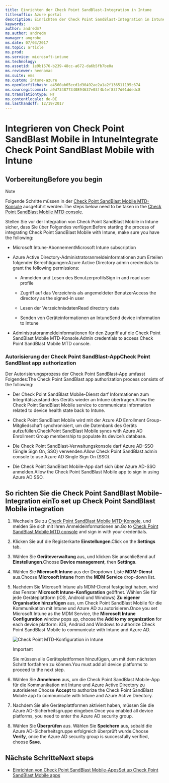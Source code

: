 ```yaml
---
title: Einrichten der Check Point SandBlast-Integration in Intune
titlesuffix: Azure portal
description: Einrichten der Check Point SandBlast-Integration in Intune
keywords: 
author: andredm7
ms.author: andredm
manager: angrobe
ms.date: 07/03/2017
ms.topic: article
ms.prod: 
ms.service: microsoft-intune
ms.technology: 
ms.assetid: 1e9b1576-b239-48cc-a672-da6b5fb7be0a
ms.reviewer: heenamac
ms.suite: ems
ms.custom: intune-azure
ms.openlocfilehash: a4560ab65ecd1d30492ae2a1a2f136511195c674
ms.sourcegitcommit: a9d734877340894637e03f4b4ef83f7d01ddedc8
ms.translationtype: HT
ms.contentlocale: de-DE
ms.lasthandoff: 12/19/2017
---
```

# <a name="integrate-check-point-sandblast-mobile-with-intune"></a><span data-ttu-id="c2475-103">Integrieren von Check Point SandBlast Mobile in Intune</span><span class="sxs-lookup"><span data-stu-id="c2475-103">Integrate Check Point SandBlast Mobile with Intune</span></span>

## <a name="before-you-begin"></a><span data-ttu-id="c2475-104">Vorbereitung</span><span class="sxs-lookup"><span data-stu-id="c2475-104">Before you begin</span></span>

> [!NOTE] 
> <span data-ttu-id="c2475-105">Folgende Schritte müssen in der [Check Point SandBlast Mobile MTD-Konsole](https://intune-4.eu1.locsec.net/) ausgeführt werden.</span><span class="sxs-lookup"><span data-stu-id="c2475-105">The steps below need to be taken in the [Check Point SandBlast Mobile MTD console](https://intune-4.eu1.locsec.net/).</span></span>

<span data-ttu-id="c2475-106">Stellen Sie vor der Integration von Check Point SandBlast Mobile in Intune sicher, dass Sie über Folgendes verfügen:</span><span class="sxs-lookup"><span data-stu-id="c2475-106">Before starting the process of integrating Check Point SandBlast Mobile with Intune, make sure you have the following:</span></span>

-   <span data-ttu-id="c2475-107">Microsoft Intune-Abonnement</span><span class="sxs-lookup"><span data-stu-id="c2475-107">Microsoft Intune subscription</span></span>

-   <span data-ttu-id="c2475-108">Azure Active Directory-Administratoranmeldeinformationen zum Erteilen folgender Berechtigungen:</span><span class="sxs-lookup"><span data-stu-id="c2475-108">Azure Active Directory admin credentials to grant the following permissions:</span></span>

    -   <span data-ttu-id="c2475-109">Anmelden und Lesen des Benutzerprofils</span><span class="sxs-lookup"><span data-stu-id="c2475-109">Sign in and read user profile</span></span>

    -   <span data-ttu-id="c2475-110">Zugriff auf das Verzeichnis als angemeldeter Benutzer</span><span class="sxs-lookup"><span data-stu-id="c2475-110">Access the directory as the signed-in user</span></span>

    -   <span data-ttu-id="c2475-111">Lesen der Verzeichnisdaten</span><span class="sxs-lookup"><span data-stu-id="c2475-111">Read directory data</span></span>

    -   <span data-ttu-id="c2475-112">Senden von Geräteinformationen an Intune</span><span class="sxs-lookup"><span data-stu-id="c2475-112">Send device information to Intune</span></span>

-   <span data-ttu-id="c2475-113">Administratoranmeldeinformationen für den Zugriff auf die Check Point SandBlast Mobile MTD-Konsole.</span><span class="sxs-lookup"><span data-stu-id="c2475-113">Admin credentials to access Check Point SandBlast Mobile MTD console.</span></span>

### <a name="check-point-sandblast-app-authorization"></a><span data-ttu-id="c2475-114">Autorisierung der Check Point SandBlast-App</span><span class="sxs-lookup"><span data-stu-id="c2475-114">Check Point SandBlast app authorization</span></span>

<span data-ttu-id="c2475-115">Der Autorisierungsprozess der Check Point SandBlast-App umfasst Folgendes:</span><span class="sxs-lookup"><span data-stu-id="c2475-115">The Check Point SandBlast app authorization process consists of the following:</span></span>

-   <span data-ttu-id="c2475-116">Der Check Point SandBlast Mobile-Dienst darf Informationen zum Integritätszustand des Geräts wieder an Intune übertragen.</span><span class="sxs-lookup"><span data-stu-id="c2475-116">Allow the Check Point SandBlast Mobile service to communicate information related to device health state back to Intune.</span></span>

-   <span data-ttu-id="c2475-117">Check Point SandBlast Mobile wird mit der Azure AD Enrollment Group-Mitgliedschaft synchronisiert, um die Datenbank des Geräts aufzufüllen.</span><span class="sxs-lookup"><span data-stu-id="c2475-117">CheckPoint SandBlast Mobile syncs with Azure AD Enrollment Group membership to populate its device’s database.</span></span>

-   <span data-ttu-id="c2475-118">Die Check Point SandBlast-Verwaltungskonsole darf Azure AD-SSO (Single Sign On, SSO) verwenden.</span><span class="sxs-lookup"><span data-stu-id="c2475-118">Allow Check Point SandBlast admin console to use Azure AD Single Sign On (SSO).</span></span>

-   <span data-ttu-id="c2475-119">Die Check Point SandBlast Mobile-App darf sich über Azure AD-SSO anmelden.</span><span class="sxs-lookup"><span data-stu-id="c2475-119">Allow the Check Point SandBlast Mobile app to sign in using Azure AD SSO.</span></span>

## <a name="to-set-up-check-point-sandblast-mobile-integration"></a><span data-ttu-id="c2475-120">So richten Sie die Check Point SandBlast Mobile-Integration ein</span><span class="sxs-lookup"><span data-stu-id="c2475-120">To set up Check Point SandBlast Mobile integration</span></span>

1.  <span data-ttu-id="c2475-121">Wechseln Sie zu [Check Point SandBlast Mobile MTD-Konsole](https://intune-4.eu1.locsec.net/), und melden Sie sich mit Ihren Anmeldeinformationen an.</span><span class="sxs-lookup"><span data-stu-id="c2475-121">Go to [Check Point SandBlast Mobile MTD console](https://intune-4.eu1.locsec.net/) and sign in with your credentials.</span></span>

2.  <span data-ttu-id="c2475-122">Klicken Sie auf die Registerkarte **Einstellungen**.</span><span class="sxs-lookup"><span data-stu-id="c2475-122">Click on the **Settings** tab.</span></span>

3.  <span data-ttu-id="c2475-123">Wählen Sie **Geräteverwaltung** aus, und klicken Sie anschließend auf **Einstellungen**.</span><span class="sxs-lookup"><span data-stu-id="c2475-123">Choose **Device management**, then **Settings**.</span></span>

4.  <span data-ttu-id="c2475-124">Wählen Sie **Microsoft Intune** aus der Dropdown-Liste **MDM-Dienst** aus.</span><span class="sxs-lookup"><span data-stu-id="c2475-124">Choose **Microsoft Intune** from the **MDM Service** drop-down list.</span></span>

5.  <span data-ttu-id="c2475-125">Nachdem Sie Microsoft Intune als MDM-Dienst festgelegt haben, wird das Fenster **Microsoft Intune-Konfiguration** geöffnet. Wählen Sie für jede Geräteplattform (iOS, Android und Windows) **Zu eigener Organisation hinzufügen** aus, um Check Point SandBlast Mobile für die Kommunikation mit Intune und Azure AD zu autorisieren.</span><span class="sxs-lookup"><span data-stu-id="c2475-125">Once you set Microsoft Intune as the MDM Service, the **Microsoft Intune Configuration** window pops up, choose the **Add to my organization** for each device platform: iOS, Android and Windows to authorize Check Point SandBlast Mobile to communicate with Intune and Azure AD.</span></span>

    ![Check Point MTD-Konfiguration in Intune](./media/checkpoint-MTD-1.PNG)

    > [!IMPORTANT]
    > <span data-ttu-id="c2475-127">Sie müssen alle Geräteplattformen hinzufügen, um mit dem nächsten Schritt fortfahren zu können.</span><span class="sxs-lookup"><span data-stu-id="c2475-127">You must add all device platforms to proceed to the next step.</span></span>

6.  <span data-ttu-id="c2475-128">Wählen Sie **Annehmen** aus, um die Check Point SandBlast Mobile-App für die Kommunikation mit Intune und Azure Active Directory zu autorisieren.</span><span class="sxs-lookup"><span data-stu-id="c2475-128">Choose **Accept** to authorize the Check Point SandBlast Mobile app to communicate with Intune and Azure Active Directory.</span></span>

7.  <span data-ttu-id="c2475-129">Nachdem Sie alle Geräteplattformen aktiviert haben, müssen Sie die Azure AD-Sicherheitsgruppe eingeben.</span><span class="sxs-lookup"><span data-stu-id="c2475-129">Once you enabled all device platforms, you need to enter the Azure AD security group.</span></span>

8.  <span data-ttu-id="c2475-130">Wählen Sie **Überprüfen** aus. Wählen Sie **Speichern** aus, sobald die Azure AD-Sicherheitsgruppe erfolgreich überprüft wurde.</span><span class="sxs-lookup"><span data-stu-id="c2475-130">Choose **Verify**, once the Azure AD security group is successfully verified, choose **Save**.</span></span>

## <a name="next-steps"></a><span data-ttu-id="c2475-131">Nächste Schritte</span><span class="sxs-lookup"><span data-stu-id="c2475-131">Next steps</span></span>

- [<span data-ttu-id="c2475-132">Einrichten von Check Point SandBlast Mobile-Apps</span><span class="sxs-lookup"><span data-stu-id="c2475-132">Set up Check Point SandBlast Mobile apps</span></span>](mtd-apps-ios-app-configuration-policy-add-assign.md)